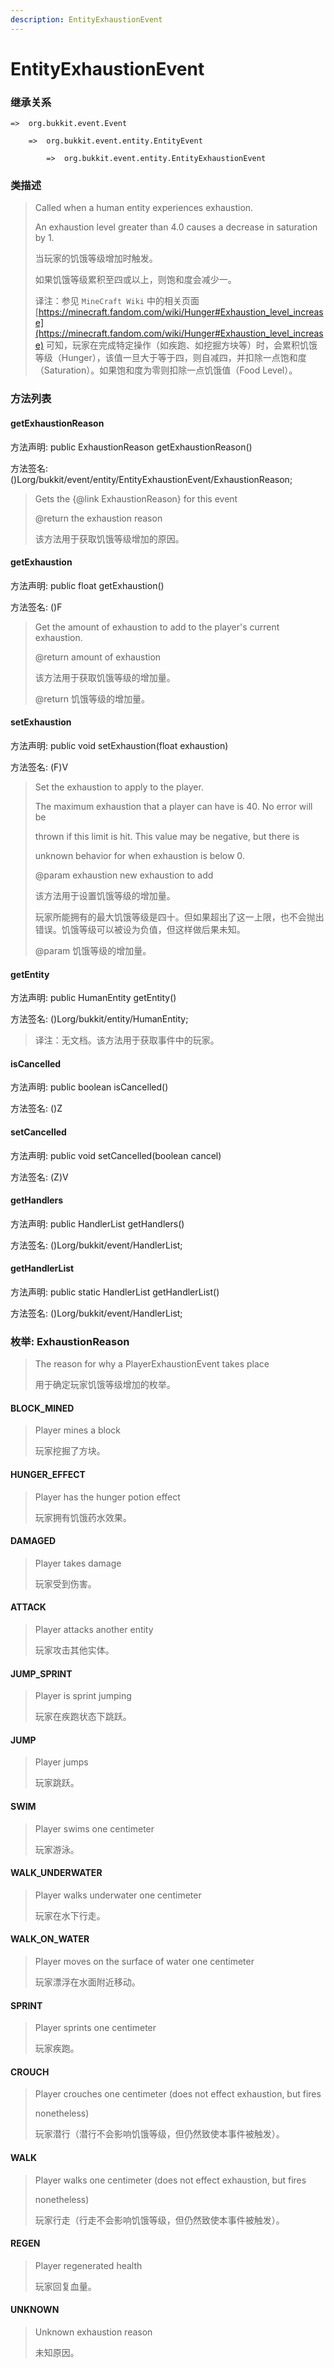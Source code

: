 ```yaml
---
description: EntityExhaustionEvent
---
```


# EntityExhaustionEvent

### 继承关系

    =>  org.bukkit.event.Event

        =>  org.bukkit.event.entity.EntityEvent

            =>  org.bukkit.event.entity.EntityExhaustionEvent

### 类描述

> Called when a human entity experiences exhaustion.
>
> An exhaustion level greater than 4.0 causes a decrease in saturation by 1.
>
> 当玩家的饥饿等级增加时触发。
>
> 如果饥饿等级累积至四或以上，则饱和度会减少一。
>
> 译注：参见 `MineCraft Wiki` 中的相关页面 [https://minecraft.fandom.com/wiki/Hunger#Exhaustion_level_increase](https://minecraft.fandom.com/wiki/Hunger#Exhaustion_level_increase) 可知，玩家在完成特定操作（如疾跑、如挖掘方块等）时，会累积饥饿等级（Hunger），该值一旦大于等于四，则自减四，并扣除一点饱和度（Saturation）。如果饱和度为零则扣除一点饥饿值（Food Level）。

### 方法列表

#### getExhaustionReason

方法声明: public ExhaustionReason getExhaustionReason()

方法签名: ()Lorg/bukkit/event/entity/EntityExhaustionEvent/ExhaustionReason;

> Gets the {@link ExhaustionReason} for this event
>
> @return the exhaustion reason
>
> 该方法用于获取饥饿等级增加的原因。

#### getExhaustion

方法声明: public float getExhaustion()

方法签名: ()F

> Get the amount of exhaustion to add to the player's current exhaustion.
>
> @return amount of exhaustion
>
> 该方法用于获取饥饿等级的增加量。
>
> @return 饥饿等级的增加量。

#### setExhaustion

方法声明: public void setExhaustion(float exhaustion)

方法签名: (F)V

> Set the exhaustion to apply to the player.
>
> The maximum exhaustion that a player can have is 40. No error will be
>
> thrown if this limit is hit. This value may be negative, but there is
>
> unknown behavior for when exhaustion is below 0.
>
> @param exhaustion new exhaustion to add
>
> 该方法用于设置饥饿等级的增加量。
>
> 玩家所能拥有的最大饥饿等级是四十。但如果超出了这一上限，也不会抛出错误。饥饿等级可以被设为负值，但这样做后果未知。
>
> @param 饥饿等级的增加量。

#### getEntity

方法声明: public HumanEntity getEntity()

方法签名: ()Lorg/bukkit/entity/HumanEntity;

> 译注：无文档。该方法用于获取事件中的玩家。

#### isCancelled

方法声明: public boolean isCancelled()

方法签名: ()Z

#### setCancelled

方法声明: public void setCancelled(boolean cancel)

方法签名: (Z)V

#### getHandlers

方法声明: public HandlerList getHandlers()

方法签名: ()Lorg/bukkit/event/HandlerList;

#### getHandlerList

方法声明: public static HandlerList getHandlerList()

方法签名: ()Lorg/bukkit/event/HandlerList;

### 枚举: ExhaustionReason

> The reason for why a PlayerExhaustionEvent takes place
>
> 用于确定玩家饥饿等级增加的枚举。

#### BLOCK_MINED

> Player mines a block
>
> 玩家挖掘了方块。

#### HUNGER_EFFECT

> Player has the hunger potion effect
>
> 玩家拥有饥饿药水效果。

#### DAMAGED

> Player takes damage
>
> 玩家受到伤害。

#### ATTACK

> Player attacks another entity
>
> 玩家攻击其他实体。

#### JUMP_SPRINT

> Player is sprint jumping
>
> 玩家在疾跑状态下跳跃。

#### JUMP

> Player jumps
>
> 玩家跳跃。

#### SWIM

> Player swims one centimeter
>
> 玩家游泳。

#### WALK_UNDERWATER

> Player walks underwater one centimeter
>
> 玩家在水下行走。

#### WALK_ON_WATER

> Player moves on the surface of water one centimeter
>
> 玩家漂浮在水面附近移动。

#### SPRINT

> Player sprints one centimeter
>
> 玩家疾跑。

#### CROUCH

> Player crouches one centimeter (does not effect exhaustion, but fires
>
> nonetheless)
>
> 玩家潜行（潜行不会影响饥饿等级，但仍然致使本事件被触发）。

#### WALK

> Player walks one centimeter (does not effect exhaustion, but fires
>
> nonetheless)
>
> 玩家行走（行走不会影响饥饿等级，但仍然致使本事件被触发）。

#### REGEN

> Player regenerated health
>
> 玩家回复血量。

#### UNKNOWN

> Unknown exhaustion reason
>
> 未知原因。